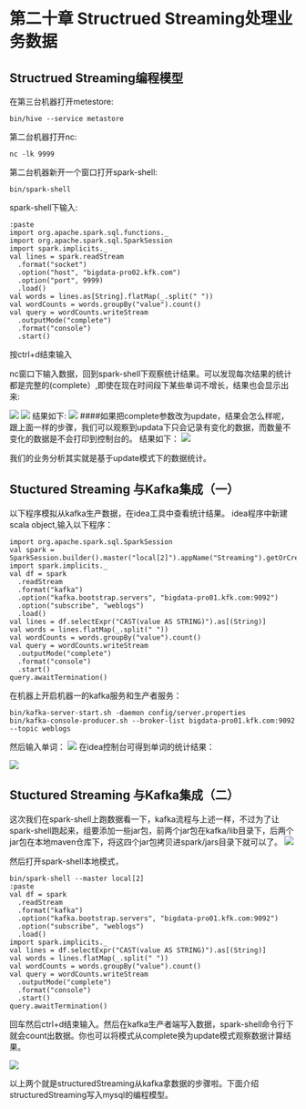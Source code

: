 # 第二十章 Structrued Streaming处理业务数据
## Structrued Streaming编程模型
在第三台机器打开metestore:

	bin/hive --service metastore
第二台机器打开nc:

	nc -lk 9999
第二台机器新开一个窗口打开spark-shell:

	bin/spark-shell
spark-shell下输入:

	:paste
	import org.apache.spark.sql.functions._
	import org.apache.spark.sql.SparkSession
	import spark.implicits._
	val lines = spark.readStream
	  .format("socket")
	  .option("host", "bigdata-pro02.kfk.com")
	  .option("port", 9999)
	  .load()
	val words = lines.as[String].flatMap(_.split(" "))
	val wordCounts = words.groupBy("value").count()
	val query = wordCounts.writeStream
	  .outputMode("complete")
	  .format("console")
	  .start() 
按ctrl+d结束输入

nc窗口下输入数据，回到spark-shell下观察统计结果。可以发现每次结果的统计都是完整的(complete）,即使在现在时间段下某些单词不增长，结果也会显示出来:

![](https://img-blog.csdnimg.cn/20200521093456719.png)
 ![](https://img-blog.csdnimg.cn/20200521093550804.png?x-oss-process=image/watermark,type_ZmFuZ3poZW5naGVpdGk,shadow_10,text_aHR0cHM6Ly9ibG9nLmNzZG4ubmV0L3dlaXhpbl80NDQwODY5MA==,size_16,color_FFFFFF,t_70)
结果如下:
![](https://img-blog.csdnimg.cn/20200521093631841.png?x-oss-process=image/watermark,type_ZmFuZ3poZW5naGVpdGk,shadow_10,text_aHR0cHM6Ly9ibG9nLmNzZG4ubmV0L3dlaXhpbl80NDQwODY5MA==,size_16,color_FFFFFF,t_70)
####如果把complete参数改为update，结果会怎么样呢，跟上面一样的步骤，我们可以观察到updata下只会记录有变化的数据，而数量不变化的数据是不会打印到控制台的。
结果如下：
![](https://img-blog.csdnimg.cn/20200521093843910.png?x-oss-process=image/watermark,type_ZmFuZ3poZW5naGVpdGk,shadow_10,text_aHR0cHM6Ly9ibG9nLmNzZG4ubmV0L3dlaXhpbl80NDQwODY5MA==,size_16,color_FFFFFF,t_70)


我们的业务分析其实就是基于update模式下的数据统计。
## Stuctured Streaming 与Kafka集成（一）
以下程序模拟从kafka生产数据，在idea工具中查看统计结果。
idea程序中新建scala object,输入以下程序：

    import org.apache.spark.sql.SparkSession
    val spark = SparkSession.builder().master("local[2]").appName("Streaming").getOrCreate()
    import spark.implicits._
    val df = spark
      .readStream
      .format("kafka")
      .option("kafka.bootstrap.servers", "bigdata-pro01.kfk.com:9092")
      .option("subscribe", "weblogs")
      .load()
    val lines = df.selectExpr("CAST(value AS STRING)").as[(String)]
    val words = lines.flatMap(_.split(" "))
    val wordCounts = words.groupBy("value").count()
    val query = wordCounts.writeStream
      .outputMode("complete")
      .format("console")
      .start()
    query.awaitTermination()
在机器上开启机器一的kafka服务和生产者服务：

	bin/kafka-server-start.sh -daemon config/server.properties
	bin/kafka-console-producer.sh --broker-list bigdata-pro01.kfk.com:9092 --topic weblogs
然后输入单词：
![](https://img-blog.csdnimg.cn/20200521194125317.png)
在idea控制台可得到单词的统计结果：

![](https://img-blog.csdnimg.cn/20200521194214514.png)
## Stuctured Streaming 与Kafka集成（二）
这次我们在spark-shell上跑数据看一下，kafka流程与上述一样，不过为了让spark-shell跑起来，组要添加一些jar包，前两个jar包在kafka/lib目录下，后两个jar包在本地maven仓库下，将这四个jar包拷贝进spark/jars目录下就可以了。
![](https://img-blog.csdnimg.cn/20200521214231510.png)

然后打开spark-shell本地模式，

	bin/spark-shell --master local[2]
	:paste
	val df = spark
	  .readStream
	  .format("kafka")
	  .option("kafka.bootstrap.servers", "bigdata-pro01.kfk.com:9092")
	  .option("subscribe", "weblogs")
	  .load()
	import spark.implicits._
	val lines = df.selectExpr("CAST(value AS STRING)").as[(String)]
	val words = lines.flatMap(_.split(" "))
	val wordCounts = words.groupBy("value").count()
	val query = wordCounts.writeStream
	  .outputMode("complete")
	  .format("console")
	  .start()
	query.awaitTermination()

回车然后ctrl+d结束输入。然后在kafka生产者端写入数据，spark-shell命令行下就会count出数据。你也可以将模式从complete换为update模式观察数据计算结果。

![](https://img-blog.csdnimg.cn/20200521214635141.png?x-oss-process=image/watermark,type_ZmFuZ3poZW5naGVpdGk,shadow_10,text_aHR0cHM6Ly9ibG9nLmNzZG4ubmV0L3dlaXhpbl80NDQwODY5MA==,size_16,color_FFFFFF,t_70)

以上两个就是structuredStreaming从kafka拿数据的步骤啦。下面介绍structuredStreaming写入mysql的编程模型。
